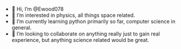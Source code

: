 - 👋 Hi, I’m @Ewood078
- 👀 I’m interested in physics, all things space related.
- 🌱 I’m currently learning python primarily so far, computer science in general.
- 💞️ I’m looking to collaborate on anything really just to gain real experience, but anything science related would be great.

<!---
Ewood078/Ewood078 is a ✨ special ✨ repository because its `README.md` (this file) appears on your GitHub profile.
You can click the Preview link to take a look at your changes.
--->
